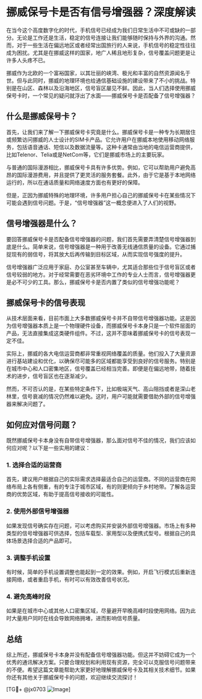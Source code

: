 # 挪威保号卡是否有信号增强器？深度解读

在当今这个高度数字化的时代，手机信号已经成为我们日常生活中不可或缺的一部分。无论是工作还是生活，稳定的信号连接让我们能够随时保持与外界的沟通。然而，对于一些生活在偏远地区或者经常出国旅行的人来说，手机信号的稳定性往往成为困扰。尤其是在挪威这样的国家，地广人稀且地形复杂，信号覆盖问题更是让许多人头疼不已。

挪威作为北欧的一个富裕国家，以其壮丽的峡湾、极光和丰富的自然资源闻名于世。但与此同时，挪威的地理环境也给通信基础设施的建设带来了不小的挑战。特别是在山区、森林以及沿海地区，信号盲区屡见不鲜。因此，当人们选择使用挪威保号卡时，一个常见的疑问就浮出了水面——挪威保号卡是否配备了信号增强器？

## 什么是挪威保号卡？

首先，让我们来了解一下挪威保号卡究竟是什么。挪威保号卡是一种专为长期居住或频繁访问挪威的人士设计的SIM卡产品。它允许用户在挪威本地使用移动网络服务，包括语音通话、短信以及数据流量等。这种卡通常由当地的电信运营商提供，比如Telenor、Telia或是NetCom等，它们是挪威市场上的主要玩家。

与普通的国际漫游相比，挪威保号卡具有许多优势。例如，它可以帮助用户避免高昂的国际漫游费用，并且提供了更灵活的服务套餐。此外，由于它是基于本地网络运行的，所以在通话质量和网络速度方面也有更好的保障。

但是，正因为挪威特殊的地理环境，许多用户担心自己的挪威保号卡在某些情况下可能会遇到信号问题。于是，“信号增强器”这一概念便进入了人们的视野。

## 信号增强器是什么？

要回答挪威保号卡是否配备信号增强器的问题，我们首先需要弄清楚信号增强器到底是什么。简单来说，信号增强器是一种用于改善无线通信质量的设备。它通过捕捉现有的弱信号，将其放大后再传输到目标区域，从而实现信号强度的提升。

信号增强器广泛应用于家庭、办公室甚至车辆中，尤其适合那些位于信号盲区或者信号较弱的地方。对于经常需要在恶劣环境中工作的专业人士而言，信号增强器更是必不可少的工具。那么，挪威保号卡是否内置了类似的信号增强功能呢？

## 挪威保号卡的信号表现

从技术层面来看，目前市面上大多数挪威保号卡并不自带信号增强器功能。这是因为信号增强器本质上是一个物理硬件设备，而挪威保号卡本身只是一个软件层面的产品，无法直接集成这类硬件组件。不过，这并不意味着挪威保号卡的信号表现一定不佳。

实际上，挪威的各大电信运营商都非常重视网络覆盖的质量。他们投入了大量资源进行基站建设和优化，以确保尽可能多的区域都能享受到良好的信号服务。特别是在城市中心和人口密集地区，信号覆盖已经相当完善。即便是在偏远地带，随着技术的进步，信号盲区也在逐渐减少。

然而，不可否认的是，在某些特定条件下，比如极端天气、高山阻挡或者是深山老林里，信号衰减的情况仍然难以避免。这时，用户可能就需要借助外部的信号增强器来解决问题了。

## 如何应对信号问题？

既然挪威保号卡本身没有自带信号增强器，那么面对信号不佳的情况，我们应该如何应对呢？以下是一些实用的建议：

### 1. 选择合适的运营商
首先，建议用户根据自己的实际需求选择最适合自己的运营商。不同的运营商在网络布局上各有侧重，有的专注于城市区域，有的则更倾向于乡村地带。了解各运营商的优势区域，有助于提高信号接收的可能性。

### 2. 使用外部信号增强器
如果发现信号确实存在问题，可以考虑购买并安装外部信号增强器。市场上有多种类型的信号增强器可供选择，包括车载型、家用型以及便携式型号。根据自己的具体场景选择合适的产品即可。

### 3. 调整手机设置
有时候，简单的手机设置调整也能起到一定的效果。例如，开启飞行模式后重新连接网络，或者重启手机，有时可以有效改善信号状况。

### 4. 避免高峰时段
如果是在城市中心或其他人口密集区域，尽量避开早晚高峰时段使用网络。因为此时大量用户同时在线会导致网络拥堵，进而影响信号质量。

## 总结

综上所述，挪威保号卡本身并没有配备信号增强器功能。但这并不妨碍它成为一个优秀的通讯解决方案。只要合理规划和利用现有资源，完全可以克服信号问题带来的不便。希望这篇文章能帮助大家更好地理解挪威保号卡及其相关技术细节。如果你还有其他关于挪威保号卡的问题，欢迎继续交流探讨！

[TG💪+ @jx0703 ![Image](https://github.com/user-attachments/assets/dbca1d08-cadb-493c-b0ec-ad6f7a83f270)]